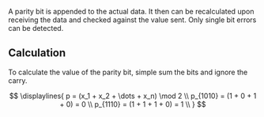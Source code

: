 A parity bit is appended to the actual data. It then can be recalculated upon receiving the data and checked against the value sent. Only single bit errors can be detected.

## Calculation
To calculate the value of the parity bit, simple sum the bits and ignore the carry.

$$
\displaylines{
	p = (x_1 + x_2 + \dots + x_n) \mod 2 \\
	p_{1010} = (1 + 0 + 1 + 0) = 0 \\
	p_{1110} = (1 + 1 + 1 + 0) = 1 \\
}
$$
